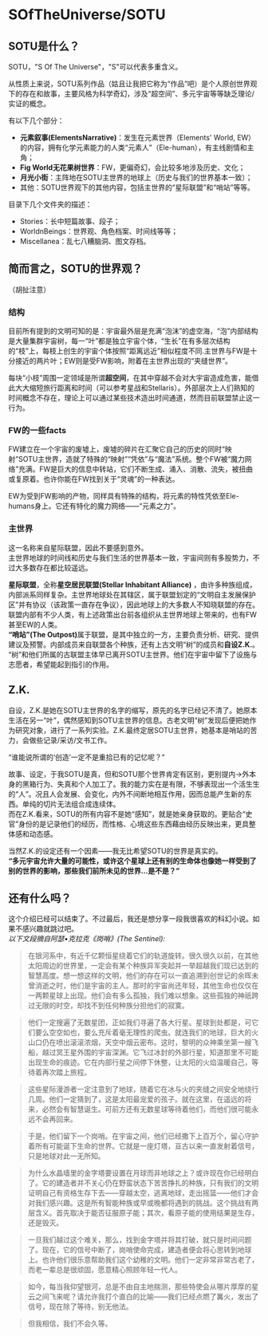# SOfTheUniverse/SOTU
## SOTU是什么？
SOTU，"S Of The Universe"，"S"可以代表多重含义。

从性质上来说，SOTU系列作品（姑且让我把它称为“作品”吧）是个人原创世界观下的存在和故事，主要风格为科学奇幻，涉及“超空间”、多元宇宙等等缺乏理论/实证的概念。

有以下几个部分：
- **元素叙事(ElementsNarrative)**：发生在元素世界（Elements' World, EW）的内容，拥有化学元素能力的人类“元素人”（Ele-human），有主线剧情和主角；
- **Fig World无花果树世界**：FW，更偏奇幻，会比较多地涉及历史、文化；
- **月光小街**：主阵地在SOTU主世界的地球上（历史与我们的世界基本一致）；
- 其他：SOTU世界观下的其他内容，包括主世界的“星际联盟”和“哨站”等等。

目录下几个文件夹的描述：
- Stories：长中短篇故事、段子；
- WorldnBeings：世界观、角色档案、时间线等等；
- Miscellanea：乱七八糟脑洞、图文存档。
## 简而言之，SOTU的世界观？
（胡扯注意）
### 结构
目前所有提到的文明可知的是：宇宙最外层是充满“泡沫”的虚空海，“泡”内部结构是大量集群宇宙树，每一“叶”都是独立宇宙个体，“生长”在有多层次结构的“枝”上，每枝上创生的宇宙个体按照“距离远近”相似程度不同.主世界与FW是十分接近的两片叶；EW则是受FW影响，附着在主世界出现的“夹缝世界”。

每块“小枝”周围一定领域是所谓**超空间**，在其中穿越不会对大宇宙造成危害，能借此大大缩短旅行距离和时间（可以参考星战和Stellaris）。外部层次上人们熟知的时间概念不存在，理论上可以通过某些技术造出时间通道，然而目前联盟禁止这一行为。
### FW的一些facts
FW建立在一个宇宙的废墟上，废墟的碎片在汇聚它自己的历史的同时“映射”SOTU主世界，造就了特殊的“映射”“凭依”与“魔法”系统。整个FW被“魔力网络”充满。FW是巨大的信息中转站，它们不断生成、涌入、消散、流失，被扭曲或复原着。也许你能在FW找到关于“灵魂”的一种表达。

EW为受到FW影响的产物，同样具有特殊的结构，将元素的特性凭依至Ele-humans身上。它还有特化的魔力网络——“元素之力”。
### 主世界
这一名称来自星际联盟，因此不要感到意外。<br>
主世界地球的时间线和历史与我们生活的世界基本一致，宇宙间则有多股势力，不过大多数存在都比较遥远。

**星际联盟**，全称**星空居民联盟(Stellar Inhabitant Alliance)**
，由许多种族组成，内部派系同样复杂。主世界地球处在其辖区，属于联盟划定的“文明自主发展保护区”并有协议（该政策一直存在争议），因此地球上的大多数人不知晓联盟的存在。联盟内部有不少人类，有上述政策出台前各组织从主世界地球上带来的，也有FW甚至EW的人类。<br>
<b>“哨站”(The Outpost)</b>属于联盟，是其中独立的一方，主要负责分析、研究、提供建议及预警。内部成员来自联盟各个种族，还有上古文明“树”的成员和<b>自设Z.K.</b>。<br>
“树”和他们所属的古联盟主体早已离开SOTU主世界。他们在宇宙中留下了设施与志愿者，希望能起到指引的作用。
## Z.K.
自设，Z.K.是她在SOTU主世界的名字的缩写，原先的名字已经记不清了。她原本生活在另一“叶”，偶然感知到SOTU主世界的信息。古老文明“树”发现后便把她作为研究对象，进行了一系列实验。Z.K.最终定居SOTU主世界，她基本是哨站的苦力，会做些记录/采访/文书工作。

“谁能说所谓的‘创造’一定不是重拾已有的记忆呢？”

故事、设定，于我SOTU是真，但和SOTU那个世界肯定有区别，更别提内→外本身的黑箱行为、失真和个人加工了。我的能力实在是有限，不够表现出一个活生生的“人”。况且人会发展、会变化，内外不间断地相互作用，因而总能产生新的东西。单纯的切片无法组合成连续体。<br>
而在Z.K.看来，SOTU的所有内容不是她“感知”，就是她亲身获取的。更贴合“史官”身份的是记录他们的经历，而性格、心境这些东西藉由经历反映出来，更具整体感和动态感。

当然Z.K.的设定还有一个因素——我无比希望SOTU的世界是真实的。<br>
**“多元宇宙允许大量的可能性，或许这个星球上还有别的生命体也像她一样受到了别的世界的影响，那些我们前所未见的世界…是不是？”**
## 还有什么吗？
这个介绍已经可以结束了。不过最后，我还是想分享一段我很喜欢的科幻小说。如果不感兴趣就跳过吧。<br>
*以下文段摘自阿瑟•克拉克《岗哨》(The Sentinel):*

>在银河系中，有近千亿颗恒星绕着它们的轨道旋转。很久很久以前，在其他太阳周边的世界里，一定会有某个种族异军突起并一举超越我们现已达到的智慧高度。想一想这样的文明，他们的存在可以一直追溯到创世记的余晖未曾消逝之时，他们是宇宙的主人。那时的宇宙尚还年轻，其他生命也仅仅在一两颗星球上出现。他们会有多么孤独，我们难以想象。这些孤独的神祇跨过无限的时空，却找不到任何种族分担他们的寂寞。

>他们一定搜遍了无数星团，正如我们寻遍了各大行星。星球到处都是，可它们要么空空如也，要么充斥着毫无理性的爬虫。就连我们的地球，巨大的火山口仍在喷出滚滚浓烟，天空中烟云密布。这时，黎明的众神乘坐第一艘飞船，越过冥王星外围的宇宙深渊。它飞过冰封的外部行星，知道那里不可能出现生命的痕迹。它在内部行星之间停下休整，让太阳的火焰温暖自己，等待着再次踏上旅程。

>这些星际漫游者一定注意到了地球，随着它在冰与火的夹缝之间安全地绕行几周。他们一定猜到了，这是太阳最宠爱的孩子。就在这里，在遥远的将来，必然会有智慧诞生。可前方还有无数星球等待着他们，而他们很可能永远不会再回来。

>于是，他们留下一个岗哨。在宇宙之间，他们已经撒下上百万个，留心守护着所有可能诞下生命的世界。它就是一座灯塔，亘古以来一直发射着信号，只是地球对此一无所知。

>为什么水晶墙里的金字塔要设置在月球而非地球之上？或许现在你已经明白了。它的建造者并不关心仍在野蛮状态下苦苦挣扎的种族，只有我们的文明证明自己有资格生存下去——穿越太空，逃离地球，走出摇篮——他们才会对我们感兴趣。这是所有智能种族或早或晚都将遇到的挑战。这个挑战有两层含义。首先取决于能否征服原子能；其次，看原子能的使用结果是生存，还是毁灭。

>一旦我们越过这个难关，那么，找到金字塔并将其打破，就只是时间问题了。现在，它的信号中断了，岗哨使命完成，建造者便会将心思转到地球上。也许他们很乐意帮助我们这个幼稚的文明。他们一定非常非常古老了，而老一辈总是很顽固，愿意精心照顾年轻一代人。

>如今，每当我仰望银河，总是不由自主地揣测，那些特使会从哪片厚厚的星云之间飞来呢？请允许我打个直白的比喻——我们已经点燃了篝火，发出了信号，现在除了等待，别无他法。

>但我相信，我们不会久等。

